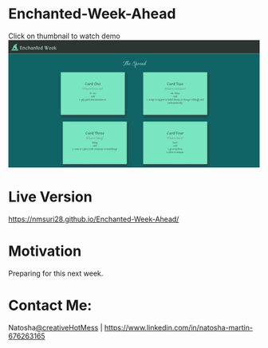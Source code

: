 # Enchanted-Week-Ahead

Click on thumbnail to watch demo
[![Watch the video](documentation.JPG)](https://youtu.be/O8tmCRlJDBM)

# Live Version
https://nmsuri28.github.io/Enchanted-Week-Ahead/

# Motivation
Preparing for this next week.

# Contact Me:
Natosha[@creativeHotMess](https://twitter.com/creativeHotMess) | https://www.linkedin.com/in/natosha-martin-676263165